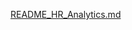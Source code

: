 [README_HR_Analytics.md](https://github.com/user-attachments/files/20730767/README_HR_Analytics.md)
